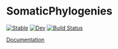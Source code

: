# SomaticPhylogenies

[![Stable](https://img.shields.io/badge/docs-stable-blue.svg)](https://mg-dkfz.github.io/SomaticPhylogenies.jl/stable/)
[![Dev](https://img.shields.io/badge/docs-dev-blue.svg)](https://mg-dkfz.github.io/SomaticPhylogenies.jl/dev/)
[![Build Status](https://github.com/mg-dkfz/SomaticPhylogenies.jl/actions/workflows/CI.yml/badge.svg?branch=main)](https://github.com/mg-dkfz/SomaticPhylogenies.jl/actions/workflows/CI.yml?query=branch%3Amain)

[Documentation](@https://MG-dkfz.github.io/SomaticPhylogenies.jl)
